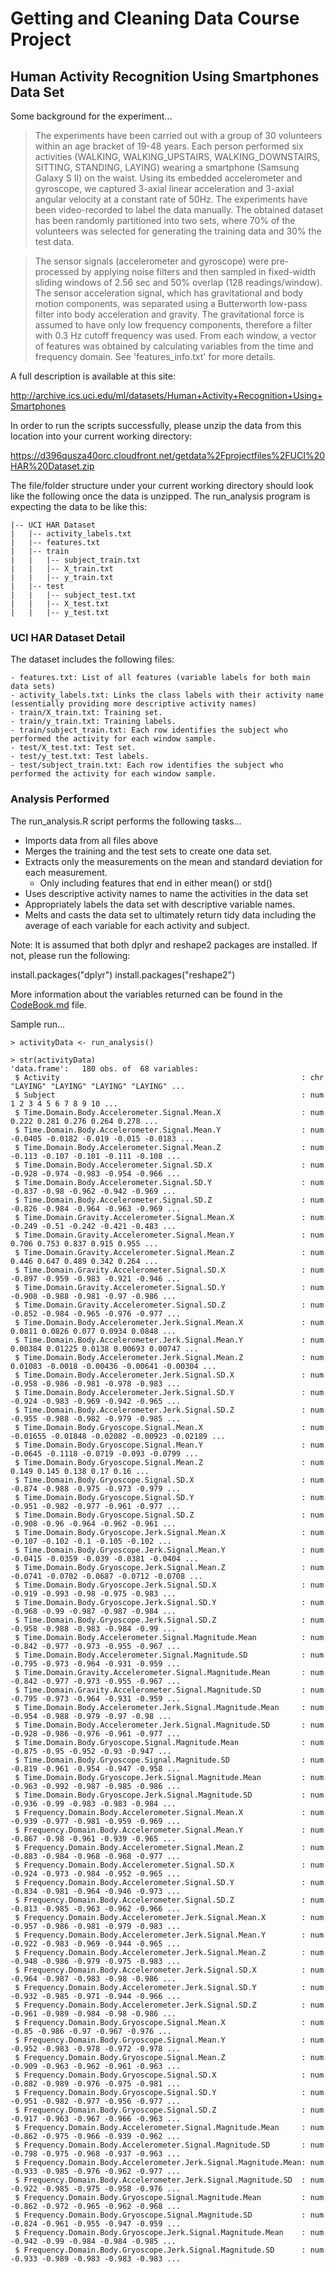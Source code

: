 # Getting and Cleaning Data Course Project

## Human Activity Recognition Using Smartphones Data Set 

Some background for the experiment...

> The experiments have been carried out with a group of 30 volunteers within an age bracket of 19-48 years. Each person performed six activities (WALKING, WALKING_UPSTAIRS, WALKING_DOWNSTAIRS, SITTING, STANDING, LAYING) wearing a smartphone (Samsung Galaxy S II) on the waist. Using its embedded accelerometer and gyroscope, we captured 3-axial linear acceleration and 3-axial angular velocity at a constant rate of 50Hz. The experiments have been video-recorded to label the data manually. The obtained dataset has been randomly partitioned into two sets, where 70% of the volunteers was selected for generating the training data and 30% the test data. 

> The sensor signals (accelerometer and gyroscope) were pre-processed by applying noise filters and then sampled in fixed-width sliding windows of 2.56 sec and 50% overlap (128 readings/window). The sensor acceleration signal, which has gravitational and body motion components, was separated using a Butterworth low-pass filter into body acceleration and gravity. The gravitational force is assumed to have only low frequency components, therefore a filter with 0.3 Hz cutoff frequency was used. From each window, a vector of features was obtained by calculating variables from the time and frequency domain. See 'features_info.txt' for more details. 

A full description is available at this site:

http://archive.ics.uci.edu/ml/datasets/Human+Activity+Recognition+Using+Smartphones

In order to run the scripts successfully, please unzip the data from this location into your current working directory: 

https://d396qusza40orc.cloudfront.net/getdata%2Fprojectfiles%2FUCI%20HAR%20Dataset.zip 

The file/folder structure under your current working directory should look like the following once the data is unzipped. The run_analysis program is expecting the data to be like this:

```
|-- UCI HAR Dataset
|   |-- activity_labels.txt
|   |-- features.txt
|   |-- train
|   |   |-- subject_train.txt
|   |   |-- X_train.txt
|   |   |-- y_train.txt
|   |-- test
|   |   |-- subject_test.txt
|   |   |-- X_test.txt
|   |   |-- y_test.txt
```

### UCI HAR Dataset Detail

The dataset includes the following files:
```
- features.txt: List of all features (variable labels for both main data sets)
- activity_labels.txt: Links the class labels with their activity name (essentially providing more descriptive activity names)
- train/X_train.txt: Training set.
- train/y_train.txt: Training labels.
- train/subject_train.txt: Each row identifies the subject who performed the activity for each window sample.
- test/X_test.txt: Test set.
- test/y_test.txt: Test labels.
- test/subject_train.txt: Each row identifies the subject who performed the activity for each window sample.
```

### Analysis Performed 

The run_analysis.R script performs the following tasks...

- Imports data from all files above
- Merges the training and the test sets to create one data set.
- Extracts only the measurements on the mean and standard deviation for each measurement. 
  - Only including features that end in either mean() or std()
- Uses descriptive activity names to name the activities in the data set
- Appropriately labels the data set with descriptive variable names. 
- Melts and casts the data set to ultimately return tidy data including the average of each variable for each activity and subject.

Note: It is assumed that both dplyr and reshape2 packages are installed. If not, please run the following:

install.packages("dplyr")
install.packages("reshape2")

More information about the variables returned can be found in the [CodeBook.md](CodeBook.md) file.

Sample run...
 
```
> activityData <- run_analysis()

> str(activityData)
'data.frame':	180 obs. of  68 variables:
 $ Activity                                                      : chr  "LAYING" "LAYING" "LAYING" "LAYING" ...
 $ Subject                                                       : num  1 2 3 4 5 6 7 8 9 10 ...
 $ Time.Domain.Body.Accelerometer.Signal.Mean.X                  : num  0.222 0.281 0.276 0.264 0.278 ...
 $ Time.Domain.Body.Accelerometer.Signal.Mean.Y                  : num  -0.0405 -0.0182 -0.019 -0.015 -0.0183 ...
 $ Time.Domain.Body.Accelerometer.Signal.Mean.Z                  : num  -0.113 -0.107 -0.101 -0.111 -0.108 ...
 $ Time.Domain.Body.Accelerometer.Signal.SD.X                    : num  -0.928 -0.974 -0.983 -0.954 -0.966 ...
 $ Time.Domain.Body.Accelerometer.Signal.SD.Y                    : num  -0.837 -0.98 -0.962 -0.942 -0.969 ...
 $ Time.Domain.Body.Accelerometer.Signal.SD.Z                    : num  -0.826 -0.984 -0.964 -0.963 -0.969 ...
 $ Time.Domain.Gravity.Accelerometer.Signal.Mean.X               : num  -0.249 -0.51 -0.242 -0.421 -0.483 ...
 $ Time.Domain.Gravity.Accelerometer.Signal.Mean.Y               : num  0.706 0.753 0.837 0.915 0.955 ...
 $ Time.Domain.Gravity.Accelerometer.Signal.Mean.Z               : num  0.446 0.647 0.489 0.342 0.264 ...
 $ Time.Domain.Gravity.Accelerometer.Signal.SD.X                 : num  -0.897 -0.959 -0.983 -0.921 -0.946 ...
 $ Time.Domain.Gravity.Accelerometer.Signal.SD.Y                 : num  -0.908 -0.988 -0.981 -0.97 -0.986 ...
 $ Time.Domain.Gravity.Accelerometer.Signal.SD.Z                 : num  -0.852 -0.984 -0.965 -0.976 -0.977 ...
 $ Time.Domain.Body.Accelerometer.Jerk.Signal.Mean.X             : num  0.0811 0.0826 0.077 0.0934 0.0848 ...
 $ Time.Domain.Body.Accelerometer.Jerk.Signal.Mean.Y             : num  0.00384 0.01225 0.0138 0.00693 0.00747 ...
 $ Time.Domain.Body.Accelerometer.Jerk.Signal.Mean.Z             : num  0.01083 -0.0018 -0.00436 -0.00641 -0.00304 ...
 $ Time.Domain.Body.Accelerometer.Jerk.Signal.SD.X               : num  -0.958 -0.986 -0.981 -0.978 -0.983 ...
 $ Time.Domain.Body.Accelerometer.Jerk.Signal.SD.Y               : num  -0.924 -0.983 -0.969 -0.942 -0.965 ...
 $ Time.Domain.Body.Accelerometer.Jerk.Signal.SD.Z               : num  -0.955 -0.988 -0.982 -0.979 -0.985 ...
 $ Time.Domain.Body.Gryoscope.Signal.Mean.X                      : num  -0.01655 -0.01848 -0.02082 -0.00923 -0.02189 ...
 $ Time.Domain.Body.Gryoscope.Signal.Mean.Y                      : num  -0.0645 -0.1118 -0.0719 -0.093 -0.0799 ...
 $ Time.Domain.Body.Gryoscope.Signal.Mean.Z                      : num  0.149 0.145 0.138 0.17 0.16 ...
 $ Time.Domain.Body.Gryoscope.Signal.SD.X                        : num  -0.874 -0.988 -0.975 -0.973 -0.979 ...
 $ Time.Domain.Body.Gryoscope.Signal.SD.Y                        : num  -0.951 -0.982 -0.977 -0.961 -0.977 ...
 $ Time.Domain.Body.Gryoscope.Signal.SD.Z                        : num  -0.908 -0.96 -0.964 -0.962 -0.961 ...
 $ Time.Domain.Body.Gryoscope.Jerk.Signal.Mean.X                 : num  -0.107 -0.102 -0.1 -0.105 -0.102 ...
 $ Time.Domain.Body.Gryoscope.Jerk.Signal.Mean.Y                 : num  -0.0415 -0.0359 -0.039 -0.0381 -0.0404 ...
 $ Time.Domain.Body.Gryoscope.Jerk.Signal.Mean.Z                 : num  -0.0741 -0.0702 -0.0687 -0.0712 -0.0708 ...
 $ Time.Domain.Body.Gryoscope.Jerk.Signal.SD.X                   : num  -0.919 -0.993 -0.98 -0.975 -0.983 ...
 $ Time.Domain.Body.Gryoscope.Jerk.Signal.SD.Y                   : num  -0.968 -0.99 -0.987 -0.987 -0.984 ...
 $ Time.Domain.Body.Gryoscope.Jerk.Signal.SD.Z                   : num  -0.958 -0.988 -0.983 -0.984 -0.99 ...
 $ Time.Domain.Body.Accelerometer.Signal.Magnitude.Mean          : num  -0.842 -0.977 -0.973 -0.955 -0.967 ...
 $ Time.Domain.Body.Accelerometer.Signal.Magnitude.SD            : num  -0.795 -0.973 -0.964 -0.931 -0.959 ...
 $ Time.Domain.Gravity.Accelerometer.Signal.Magnitude.Mean       : num  -0.842 -0.977 -0.973 -0.955 -0.967 ...
 $ Time.Domain.Gravity.Accelerometer.Signal.Magnitude.SD         : num  -0.795 -0.973 -0.964 -0.931 -0.959 ...
 $ Time.Domain.Body.Accelerometer.Jerk.Signal.Magnitude.Mean     : num  -0.954 -0.988 -0.979 -0.97 -0.98 ...
 $ Time.Domain.Body.Accelerometer.Jerk.Signal.Magnitude.SD       : num  -0.928 -0.986 -0.976 -0.961 -0.977 ...
 $ Time.Domain.Body.Gryoscope.Signal.Magnitude.Mean              : num  -0.875 -0.95 -0.952 -0.93 -0.947 ...
 $ Time.Domain.Body.Gryoscope.Signal.Magnitude.SD                : num  -0.819 -0.961 -0.954 -0.947 -0.958 ...
 $ Time.Domain.Body.Gryoscope.Jerk.Signal.Magnitude.Mean         : num  -0.963 -0.992 -0.987 -0.985 -0.986 ...
 $ Time.Domain.Body.Gryoscope.Jerk.Signal.Magnitude.SD           : num  -0.936 -0.99 -0.983 -0.983 -0.984 ...
 $ Frequency.Domain.Body.Accelerometer.Signal.Mean.X             : num  -0.939 -0.977 -0.981 -0.959 -0.969 ...
 $ Frequency.Domain.Body.Accelerometer.Signal.Mean.Y             : num  -0.867 -0.98 -0.961 -0.939 -0.965 ...
 $ Frequency.Domain.Body.Accelerometer.Signal.Mean.Z             : num  -0.883 -0.984 -0.968 -0.968 -0.977 ...
 $ Frequency.Domain.Body.Accelerometer.Signal.SD.X               : num  -0.924 -0.973 -0.984 -0.952 -0.965 ...
 $ Frequency.Domain.Body.Accelerometer.Signal.SD.Y               : num  -0.834 -0.981 -0.964 -0.946 -0.973 ...
 $ Frequency.Domain.Body.Accelerometer.Signal.SD.Z               : num  -0.813 -0.985 -0.963 -0.962 -0.966 ...
 $ Frequency.Domain.Body.Accelerometer.Jerk.Signal.Mean.X        : num  -0.957 -0.986 -0.981 -0.979 -0.983 ...
 $ Frequency.Domain.Body.Accelerometer.Jerk.Signal.Mean.Y        : num  -0.922 -0.983 -0.969 -0.944 -0.965 ...
 $ Frequency.Domain.Body.Accelerometer.Jerk.Signal.Mean.Z        : num  -0.948 -0.986 -0.979 -0.975 -0.983 ...
 $ Frequency.Domain.Body.Accelerometer.Jerk.Signal.SD.X          : num  -0.964 -0.987 -0.983 -0.98 -0.986 ...
 $ Frequency.Domain.Body.Accelerometer.Jerk.Signal.SD.Y          : num  -0.932 -0.985 -0.971 -0.944 -0.966 ...
 $ Frequency.Domain.Body.Accelerometer.Jerk.Signal.SD.Z          : num  -0.961 -0.989 -0.984 -0.98 -0.986 ...
 $ Frequency.Domain.Body.Gryoscope.Signal.Mean.X                 : num  -0.85 -0.986 -0.97 -0.967 -0.976 ...
 $ Frequency.Domain.Body.Gryoscope.Signal.Mean.Y                 : num  -0.952 -0.983 -0.978 -0.972 -0.978 ...
 $ Frequency.Domain.Body.Gryoscope.Signal.Mean.Z                 : num  -0.909 -0.963 -0.962 -0.961 -0.963 ...
 $ Frequency.Domain.Body.Gryoscope.Signal.SD.X                   : num  -0.882 -0.989 -0.976 -0.975 -0.981 ...
 $ Frequency.Domain.Body.Gryoscope.Signal.SD.Y                   : num  -0.951 -0.982 -0.977 -0.956 -0.977 ...
 $ Frequency.Domain.Body.Gryoscope.Signal.SD.Z                   : num  -0.917 -0.963 -0.967 -0.966 -0.963 ...
 $ Frequency.Domain.Body.Accelerometer.Signal.Magnitude.Mean     : num  -0.862 -0.975 -0.966 -0.939 -0.962 ...
 $ Frequency.Domain.Body.Accelerometer.Signal.Magnitude.SD       : num  -0.798 -0.975 -0.968 -0.937 -0.963 ...
 $ Frequency.Domain.Body.Accelerometer.Jerk.Signal.Magnitude.Mean: num  -0.933 -0.985 -0.976 -0.962 -0.977 ...
 $ Frequency.Domain.Body.Accelerometer.Jerk.Signal.Magnitude.SD  : num  -0.922 -0.985 -0.975 -0.958 -0.976 ...
 $ Frequency.Domain.Body.Gryoscope.Signal.Magnitude.Mean         : num  -0.862 -0.972 -0.965 -0.962 -0.968 ...
 $ Frequency.Domain.Body.Gryoscope.Signal.Magnitude.SD           : num  -0.824 -0.961 -0.955 -0.947 -0.959 ...
 $ Frequency.Domain.Body.Gryoscope.Jerk.Signal.Magnitude.Mean    : num  -0.942 -0.99 -0.984 -0.984 -0.985 ...
 $ Frequency.Domain.Body.Gryoscope.Jerk.Signal.Magnitude.SD      : num  -0.933 -0.989 -0.983 -0.983 -0.983 ...
```
